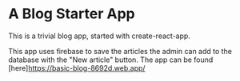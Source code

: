 # A Blog Starter App

This is a trivial blog app, started with create-react-app.

This app uses firebase to save the articles the admin can add to the database with the "New article" button. The app can be found [here]https://basic-blog-8692d.web.app/

